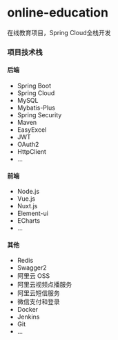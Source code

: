 # online-education

在线教育项目，Spring Cloud全栈开发

### 项目技术栈

#### 后端

- Spring Boot
- Spring Cloud
- MySQL
- Mybatis-Plus
- Spring Security
- Maven
- EasyExcel
- JWT
- OAuth2
- HttpClient
- ...

#### 前端

- Node.js
- Vue.js
- Nuxt.js
- Element-ui 
- ECharts
- ...

#### 其他

- Redis
- Swagger2
- 阿里云 OSS
- 阿里云视频点播服务
- 阿里云短信服务
- 微信支付和登录
- Docker
- Jenkins
- Git
- ...




